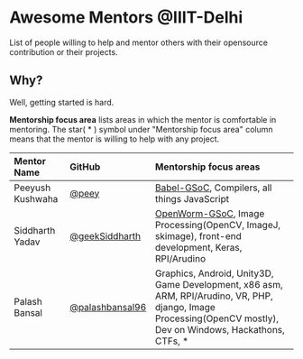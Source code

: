 # Awesome Mentors @IIIT-Delhi  
List of people willing to help and mentor others with their opensource contribution or their projects.

## Why?  
Well, getting started is hard.

**Mentorship focus area** lists areas in which the mentor is comfortable in mentoring.
The star( * ) symbol under "Mentorship focus area" column means that the mentor is willing to help with any project. 


| Mentor Name                  |     GitHub    | Mentorship focus areas    |
| :-----------          |     :---       |          :--- |
| Peeyush Kushwaha | [@peey](https://github.com/peey)| [Babel-GSoC](https://github.com/peey/babel), Compilers, all things JavaScript|
| Siddharth Yadav | [@geekSiddharth](https://github.com/geekSiddharth/) | [OpenWorm-GSoC](https://gist.github.com/geekSiddharth/b1febf1585c94aa7e3041fb7e5538763), Image Processing(OpenCV, ImageJ, skimage), front-end development, Keras, RPI/Arudino|
| Palash Bansal | [@palashbansal96](https://github.com/palashbansal96/) | Graphics, Android, Unity3D, Game Development, x86 asm, ARM, RPI/Arudino, VR, PHP, django, Image Processing(OpenCV mostly), Dev on Windows, Hackathons, CTFs, * |
